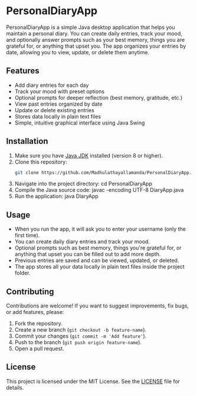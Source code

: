 # PersonalDiaryApp

PersonalDiaryApp is a simple Java desktop application that helps you maintain a personal diary. You can create daily entries, track your mood, and optionally answer prompts such as your best memory, things you are grateful for, or anything that upset you. The app organizes your entries by date, allowing you to view, update, or delete them anytime.

## Features

- Add diary entries for each day
- Track your mood with preset options
- Optional prompts for deeper reflection (best memory, gratitude, etc.)
- View past entries organized by date
- Update or delete existing entries
- Stores data locally in plain text files
- Simple, intuitive graphical interface using Java Swing

## Installation

1. Make sure you have [Java JDK](https://www.oracle.com/java/technologies/javase-downloads.html) installed (version 8 or higher).
2. Clone this repository:
   ```bash
   git clone https://github.com/Madhulathayallamanda/PersonalDiaryApp.git                                                                                      
3. Navigate into the project directory:
   cd PersonalDiaryApp
4. Compile the Java source code:
   javac -encoding UTF-8 DiaryApp.java
5. Run the application:
   java DiaryApp
 ## Usage

- When you run the app, it will ask you to enter your username (only the first time).
- You can create daily diary entries and track your mood.
- Optional prompts such as best memory, things you're grateful for, or anything that upset you can be filled out to add more depth.
- Previous entries are saved and can be viewed, updated, or deleted.
- The app stores all your data locally in plain text files inside the project folder.

## Contributing

Contributions are welcome! If you want to suggest improvements, fix bugs, or add features, please:

1. Fork the repository.
2. Create a new branch (`git checkout -b feature-name`).
3. Commit your changes (`git commit -m 'Add feature'`).
4. Push to the branch (`git push origin feature-name`).
5. Open a pull request.

## License

This project is licensed under the MIT License. See the [LICENSE](LICENSE) file for details.



